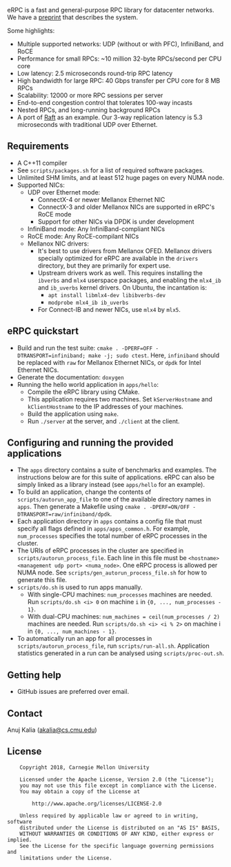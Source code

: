 eRPC is a fast and general-purpose RPC library for datacenter networks.
We have a [preprint](https://arxiv.org/pdf/1806.00680.pdf) that describes the
system.

Some highlights:
 * Multiple supported networks: UDP (without or with PFC), InfiniBand, and RoCE
 * Performance for small RPCs: ~10 million 32-byte RPCs/second per CPU core
 * Low latency: 2.5 microseconds round-trip RPC latency
 * High bandwidth for large RPC: 40 Gbps transfer per CPU core for 8 MB RPCs
 * Scalability: 12000 or more RPC sessions per server
 * End-to-end congestion control that tolerates 100-way incasts
 * Nested RPCs, and long-running background RPCs
 * A port of [Raft](https://github.com/willemt/raft) as an example. Our 3-way
   replication latency is 5.3 microseconds with traditional UDP over Ethernet.

## Requirements
 * A C++11 compiler
 * See `scripts/packages.sh` for a list of required software packages.
 * Unlimited SHM limits, and at least 512 huge pages on every NUMA node.
 * Supported NICs:
   * UDP over Ethernet mode:
     * ConnectX-4 or newer Mellanox Ethernet NIC
     * ConnectX-3 and older Mellanox NICs are supported in eRPC's RoCE mode
     * Support for other NICs via DPDK is under development
   * InfiniBand mode: Any InfiniBand-compliant NICs
   * RoCE mode: Any RoCE-compilant NICs
   * Mellanox NIC drivers:
     * It's best to use drivers from Mellanox OFED. Mellanox drivers specially
       optimized for eRPC are available in the `drivers` directory, but they are
       primarily for expert use.
     * Upstream drivers work as well. This requires installing the `ibverbs` and
       `mlx4` userspace packages, and enabling the `mlx4_ib` and `ib_uverbs`
       kernel drivers. On Ubuntu, the incantation is:
        * `apt install libmlx4-dev libibverbs-dev`
        * `modprobe mlx4_ib ib_uverbs`
     * For Connect-IB and newer NICs, use `mlx4` by `mlx5`.

## eRPC quickstart
 * Build and run the test suite:
   `cmake . -DPERF=OFF -DTRANSPORT=infiniband; make -j; sudo ctest`.
   Here, `infiniband` should be replaced with `raw` for Mellanox Ethernet NICs,
   or `dpdk` for Intel Ethernet NICs.
 * Generate the documentation: `doxygen`
 * Running the hello world application in `apps/hello`:
   * Compile the eRPC library using CMake.
   * This application requires two machines. Set `kServerHostname` and
     `kClientHostname` to the IP addresses of your machines.
   * Build the application using `make`.
   * Run `./server` at the server, and `./client` at the client.

## Configuring and running the provided applications
 * The `apps` directory contains a suite of benchmarks and examples. The
   instructions below are for this suite of applications. eRPC can also be
   simply linked as a library instead (see `apps/hello` for an example).
 * To build an application, change the contents of `scripts/autorun_app_file`
   to one of the available directory names in `apps`. Then generate a Makefile
   using `cmake . -DPERF=ON/OFF -DTRANSPORT=raw/infiniband/dpdk`. 
 * Each application directory in `apps` contains a config file
   that must specify all flags defined in `apps/apps_common.h`. For example,
   `num_processes` specifies the total number of eRPC processes in the cluster.
 * The URIs of eRPC processes in the cluster are specified in
   `scripts/autorun_process_file`. Each line in this file must be
   `<hostname> <management udp port> <numa_node>`. One eRPC process is allowed
   per NUMA node. See `scripts/gen_autorun_process_file.sh` for how to generate
   this file.
 * `scripts/do.sh` is used to run apps manually.
   * With single-CPU machines: `num_processes` machines are needed.
     Run `scripts/do.sh <i> 0` on machine `i` in `{0, ..., num_processes - 1}`.
   * With dual-CPU machines: `num_machines = ceil(num_processes / 2)` machines
     are needed. Run `scripts/do.sh <i> <i % 2>` on machine i in
     `{0, ..., num_machines - 1}`.
 * To automatically run an app for all processes in `scripts/autorun_process_file`,
   run `scripts/run-all.sh`. Application statistics generated in a run can be
   analysed using `scripts/proc-out.sh`.

## Getting help
 * GitHub issues are preferred over email.

## Contact
Anuj Kalia (akalia@cs.cmu.edu)

## License
		Copyright 2018, Carnegie Mellon University

        Licensed under the Apache License, Version 2.0 (the "License");
        you may not use this file except in compliance with the License.
        You may obtain a copy of the License at

            http://www.apache.org/licenses/LICENSE-2.0

        Unless required by applicable law or agreed to in writing, software
        distributed under the License is distributed on an "AS IS" BASIS,
        WITHOUT WARRANTIES OR CONDITIONS OF ANY KIND, either express or implied.
        See the License for the specific language governing permissions and
        limitations under the License.


